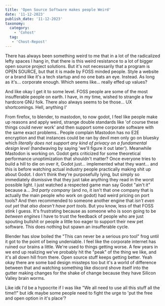 ```yaml
---
title: 'Open Source Software makes people Weird'
date: '11-12-2023'
publish_date: '11-12-2023'
taxonomy:
  category:
    - 'Cohost'
  tag:
   - 'Chost-Repost'
---
```


There has always been something weird to me that in a lot of the radicalized lefty spaces I hang in, that there is this weird resistance to a lot of bigger open source project solutions. But it's not necessarily that a program is OPEN SOURCE, but that it is made by FOSS minded people. Style a website or a brand like it's a tech startup and no one bats an eye. Instead. As long as it's... corporate enough. Which seems like... really effed up values?

And like okay I get it to some level. FOSS people are some of the most insufferable people on earth. I have, in my time, wished to strangle a few hardcore GNU folk. There also always seems to be those... UX shortcomings. Hell, anything I'

From firefox, to blender, to mastodon, to now godot, I feel like people make up reasons and apply weird, strange double standards like 'of course these things could never work' and then support some corporate software with the same exact problems.. People complain Mastodon has no E2E encryption and that instances could be ran by devil men only go on bluesky which *literally does not support any kind of privacy on a fundamental design level* (handwaving by saying 'we'll figure it out later'). Meanwhile Mastodon is working on. Godot gets criticized for some theoretical performance unoptimization that shouldn't matter? Once everyone tries to build a hill to die on over it, Godot just... implemented what they want... and this is before watching actual industry people practically making shit up about Godot. I don't think they're purposefully lying, but simply so immediately dismissive that they just take anything they read in the worst possible light. I just watched a respected game man say Godot "ain't it" because a... *3rd party company* (and no, it isn't that one company that is actually the main people who work on godot) had weird pricing on port tools? And then recommended to someone another engine that *isn't even out yet* that *also doesn't have port tools*. But you know, less of that FOSS stink I guess. It's frustrating because as someone who is soon going to be *between engines* I have to trust the feedback of people who are just spouting bullshit or people a little too eager to support their new pet software. This does nothing but spawn an insufferable cycle.

Blender has slow boiled the "This can never be a serious pro tool" frog until it got to the point of being undeniable. I feel like the corporate internet has ruined our brains a little. We're used to things getting worse. A few years in we end up realizing we've probably hit the "peak" of the thing we like, and it's all down hill from there. Open source stuff keeps getting better. Yeah okay there are some bad design missteps too but it's a world of difference between that and watching something like discord shove itself into the gutter making changes for the shake of change because they have Silicon Valley brain worms.

Like idk I'd be a hypocrite if I was like "We all need to use all this stuff all the time!!" but idk maybe some people need to fight the urge to 'put the free and open option in it's place'?